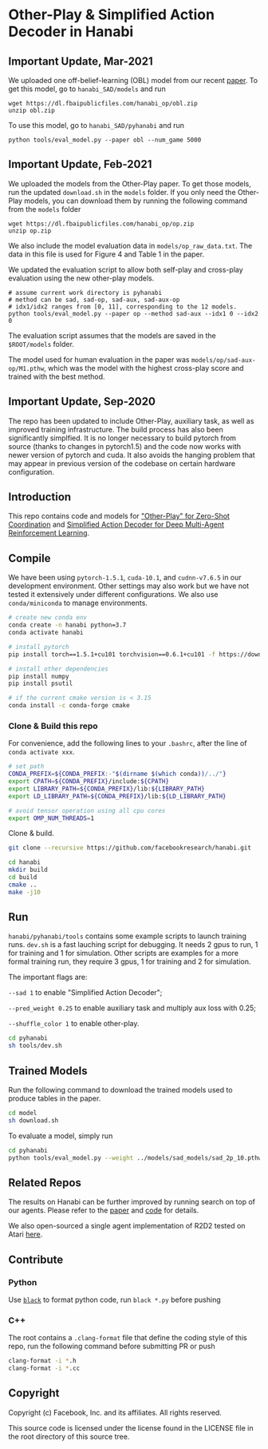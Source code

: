 # Other-Play & Simplified Action Decoder in Hanabi

## Important Update, Mar-2021
We uploaded one off-belief-learning (OBL) model from our recent [
paper](https://arxiv.org/pdf/2103.04000.pdf). To get this model, go to
`hanabi_SAD/models` and run
```shell
wget https://dl.fbaipublicfiles.com/hanabi_op/obl.zip
unzip obl.zip
```
To use this model, go to `hanabi_SAD/pyhanabi` and run
```shell
python tools/eval_model.py --paper obl --num_game 5000
```

## Important Update, Feb-2021

We uploaded the models from the Other-Play paper. To get those models, run the
updated `download.sh` in the `models` folder. If you only need the Other-Play
models, you can download them by running the following command from the `models` folder
```shell
wget https://dl.fbaipublicfiles.com/hanabi_op/op.zip
unzip op.zip
```

We also include the model evaluation data in `models/op_raw_data.txt`. The data in
this file is used for Figure 4 and Table 1 in the paper.

We updated the evaluation script to allow both self-play and cross-play evaluation
using the new other-play models.
```shell
# assume current work directory is pyhanabi
# method can be sad, sad-op, sad-aux, sad-aux-op
# idx1/idx2 ranges from [0, 11], corresponding to the 12 models.
python tools/eval_model.py --paper op --method sad-aux --idx1 0 --idx2 0
```
The evaluation script assumes that the models are saved in the `$ROOT/models` folder.

The model used for human evaluation in the paper was `models/op/sad-aux-op/M1.pthw`, which
was the model with the highest cross-play score and trained with the best method.


## Important Update, Sep-2020

The repo has been updated to include Other-Play, auxiliary task, as well as improved
training infrastructure. The build process has also been significantly simplfied. It
is no longer necessary to build pytorch from source (thanks to changes in pytorch1.5)
and the code now works with newer version of pytorch and cuda.
It also avoids the hanging problem that may appear in
previous version of the codebase on certain hardware configuration.

## Introduction

This repo contains code and models for
["Other-Play" for Zero-Shot Coordination](https://arxiv.org/abs/2003.02979)
and [Simplified Action Decoder for Deep Multi-Agent
Reinforcement Learning](https://arxiv.org/abs/1912.02288).

## Compile
We have been using `pytorch-1.5.1`, `cuda-10.1`, and `cudnn-v7.6.5` in our development environment.
Other settings may also work but we have not tested it extensively under different configurations.
We also use `conda/miniconda` to manage environments.
```bash
# create new conda env
conda create -n hanabi python=3.7
conda activate hanabi

# install pytorch
pip install torch==1.5.1+cu101 torchvision==0.6.1+cu101 -f https://download.pytorch.org/whl/torch_stable.html

# install other dependencies
pip install numpy
pip install psutil

# if the current cmake version is < 3.15
conda install -c conda-forge cmake
```

### Clone & Build this repo
For convenience, add the following lines to your `.bashrc`,
after the line of `conda activate xxx`.

```bash
# set path
CONDA_PREFIX=${CONDA_PREFIX:-"$(dirname $(which conda))/../"}
export CPATH=${CONDA_PREFIX}/include:${CPATH}
export LIBRARY_PATH=${CONDA_PREFIX}/lib:${LIBRARY_PATH}
export LD_LIBRARY_PATH=${CONDA_PREFIX}/lib:${LD_LIBRARY_PATH}

# avoid tensor operation using all cpu cores
export OMP_NUM_THREADS=1
```

Clone & build.
```bash
git clone --recursive https://github.com/facebookresearch/hanabi.git

cd hanabi
mkdir build
cd build
cmake ..
make -j10
```

## Run

`hanabi/pyhanabi/tools` contains some example scripts to launch training
runs. `dev.sh` is a fast lauching script for debugging. It needs 2 gpus to run,
1 for training and 1 for simulation. Other scripts are examples for a more formal
training run, they require 3 gpus, 1 for training and 2 for simulation.

The important flags are:

`--sad 1` to enable "Simplified Action Decoder";

`--pred_weight 0.25` to enable auxiliary task and multiply aux loss with 0.25;

`--shuffle_color 1` to enable other-play.

```bash
cd pyhanabi
sh tools/dev.sh
```

## Trained Models

Run the following command to download the trained models used to
produce tables in the paper.
```bash
cd model
sh download.sh
```
To evaluate a model, simply run
```bash
cd pyhanabi
python tools/eval_model.py --weight ../models/sad_models/sad_2p_10.pthw --num_player 2
```

## Related Repos

The results on Hanabi can be further improved by running search on top
of our agents. Please refer to the [paper](https://arxiv.org/abs/1912.02318) and
[code](https://github.com/facebookresearch/Hanabi_SPARTA) for details.

We also open-sourced a single agent implementation of R2D2 tested on Atari
[here](https://github.com/facebookresearch/rela).

## Contribute

### Python
Use [`black`](https://github.com/psf/black) to format python code,
run `black *.py` before pushing

### C++
The root contains a `.clang-format` file that define the coding style of
this repo, run the following command before submitting PR or push
```bash
clang-format -i *.h
clang-format -i *.cc
```

## Copyright
Copyright (c) Facebook, Inc. and its affiliates.
All rights reserved.

This source code is licensed under the license found in the
LICENSE file in the root directory of this source tree.
